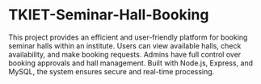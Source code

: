 # TKIET-Seminar-Hall-Booking
This project provides an efficient and user-friendly platform for booking seminar halls within an institute. Users can view available halls, check availability, and make booking requests. Admins have full control over booking approvals and hall management. Built with Node.js, Express, and MySQL, the system ensures secure and real-time processing.
